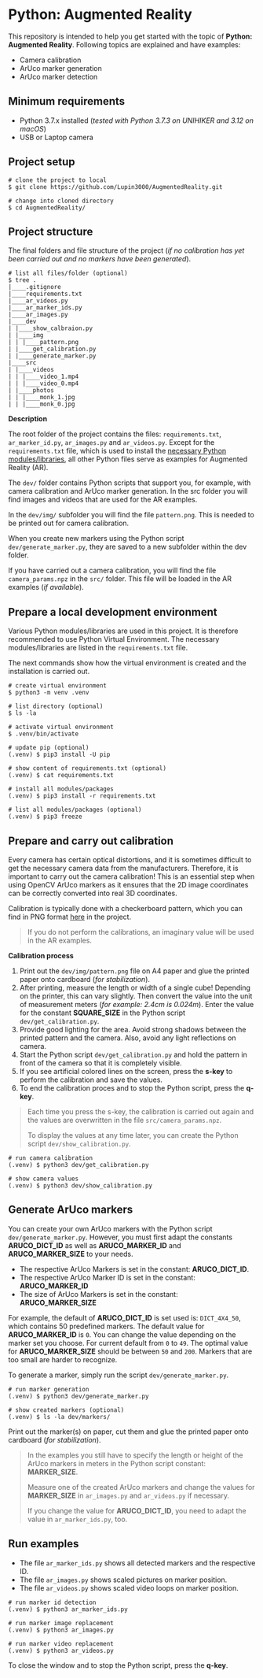 # Python: Augmented Reality

This repository is intended to help you get started with the topic of **Python: Augmented Reality**. Following topics are explained and have examples:

- Camera calibration
- ArUco marker generation
- ArUco marker detection

## Minimum requirements

- Python 3.7.x installed (_tested with Python 3.7.3 on UNIHIKER and 3.12 on macOS_)
- USB or Laptop camera

## Project setup

```shell
# clone the project to local
$ git clone https://github.com/Lupin3000/AugmentedReality.git

# change into cloned directory
$ cd AugmentedReality/
```

## Project structure

The final folders and file structure of the project (_if no calibration has yet been carried out and no markers have been generated_).

```shell
# list all files/folder (optional)
$ tree .
|____.gitignore
|____requirements.txt
|____ar_videos.py
|____ar_marker_ids.py
|____ar_images.py
|____dev
| |____show_calbraion.py
| |____img
| | |____pattern.png
| |____get_calibration.py
| |____generate_marker.py
|____src
| |____videos
| | |____video_1.mp4
| | |____video_0.mp4
| |____photos
| | |____monk_1.jpg
| | |____monk_0.jpg
```

**Description**

The root folder of the project contains the files: `requirements.txt`, `ar_marker_id.py`, `ar_images.py` and `ar_videos.py`. Except for the `requirements.txt` file, which is used to install the [necessary Python modules/libraries](requirements.txt), all other Python files serve as examples for Augmented Reality (AR).

The `dev/` folder contains Python scripts that support you, for example, with camera calibration and ArUco marker generation. In the src folder you will find images and videos that are used for the AR examples.

In the `dev/img/` subfolder you will find the file `pattern.png`. This is needed to be printed out for camera calibration.

When you create new markers using the Python script `dev/generate_marker.py`, they are saved to a new subfolder within the dev folder.

If you have carried out a camera calibration, you will find the file `camera_params.npz` in the `src/` folder. This file will be loaded in the AR examples (_if available_).

## Prepare a local development environment
Various Python modules/libraries are used in this project. It is therefore recommended to use Python Virtual Environment. The necessary modules/libraries are listed in the `requirements.txt` file.

The next commands show how the virtual environment is created and the installation is carried out.

```shell
# create virtual environment
$ python3 -m venv .venv

# list directory (optional)
$ ls -la

# activate virtual environment
$ .venv/bin/activate

# update pip (optional)
(.venv) $ pip3 install -U pip

# show content of requirements.txt (optional)
(.venv) $ cat requirements.txt

# install all modules/packages
(.venv) $ pip3 install -r requirements.txt

# list all modules/packages (optional)
(.venv) $ pip3 freeze
```

## Prepare and carry out calibration

Every camera has certain optical distortions, and it is sometimes difficult to get the necessary camera data from the manufacturers. Therefore, it is important to carry out the camera calibration! This is an essential step when using OpenCV ArUco markers as it ensures that the 2D image coordinates can be correctly converted into real 3D coordinates.

Calibration is typically done with a checkerboard pattern, which you can find in PNG format [here](dev/img/pattern.png) in the project.

> If you do not perform the calibrations, an imaginary value will be used in the AR examples.

**Calibration process**

1. Print out the `dev/img/pattern.png` file on A4 paper and glue the printed paper onto cardboard (_for stabilization_).
2. After printing, measure the length or width of a single cube! Depending on the printer, this can vary slightly. Then convert the value into the unit of measurement meters (_for example: 2.4cm is 0.024m_). Enter the value for the constant **SQUARE_SIZE** in the Python script `dev/get_calibration.py`.
3. Provide good lighting for the area. Avoid strong shadows between the printed pattern and the camera. Also, avoid any light reflections on camera. 
4. Start the Python script `dev/get_calibration.py` and hold the pattern in front of the camera so that it is completely visible.
5. If you see artificial colored lines on the screen, press the **s-key** to perform the calibration and save the values.
6. To end the calibration proces and to stop the Python script, press the **q-key**.

> Each time you press the s-key, the calibration is carried out again and the values are overwritten in the file `src/camera_params.npz`. 
> 
> To display the values at any time later, you can create the Python script `dev/show_calibration.py`.

```shell
# run camera calibration
(.venv) $ python3 dev/get_calibration.py

# show camera values
(.venv) $ python3 dev/show_calibration.py
```

## Generate ArUco markers

You can create your own ArUco markers with the Python script `dev/generate_marker.py`. However, you must first adapt the constants **ARUCO_DICT_ID** as well as **ARUCO_MARKER_ID** and **ARUCO_MARKER_SIZE** to your needs.

- The respective ArUco Markers is set in the constant: **ARUCO_DICT_ID**.
- The respective ArUco Marker ID is set in the constant: **ARUCO_MARKER_ID**
- The size of ArUco Markers is set in the constant: **ARUCO_MARKER_SIZE**

For example, the default of **ARUCO_DICT_ID** is set used is: `DICT_4X4_50`, which contains 50 predefined markers. The default value for **ARUCO_MARKER_ID** is `0`. You can change the value depending on the marker set you choose. For current default from `0` to `49`. The optimal value for **ARUCO_MARKER_SIZE** should be between `50` and `200`. Markers that are too small are harder to recognize.

To generate a marker, simply run the script `dev/generate_marker.py`.

```shell
# run marker generation
(.venv) $ python3 dev/generate_marker.py

# show created markers (optional)
(.venv) $ ls -la dev/markers/
```

Print out the marker(s) on paper, cut them and glue the printed paper onto cardboard (_for stabilization_).

> In the examples you still have to specify the length or height of the ArUco markers in meters in the Python script constant: **MARKER_SIZE**.
> 
> Measure one of the created ArUco markers and change the values for **MARKER_SIZE** in `ar_images.py` and `ar_videos.py` if necessary.
> 
> If you change the value for **ARUCO_DICT_ID**, you need to adapt the value in `ar_marker_ids.py`, too.

## Run examples

- The file `ar_marker_ids.py` shows all detected markers and the respective ID.
- The file `ar_images.py` shows scaled pictures on marker position.
- The file `ar_videos.py` shows scaled video loops on marker position.

```shell
# run marker id detection
(.venv) $ python3 ar_marker_ids.py

# run marker image replacement
(.venv) $ python3 ar_images.py

# run marker video replacement
(.venv) $ python3 ar_videos.py
```

To close the window and to stop the Python script, press the **q-key**.
